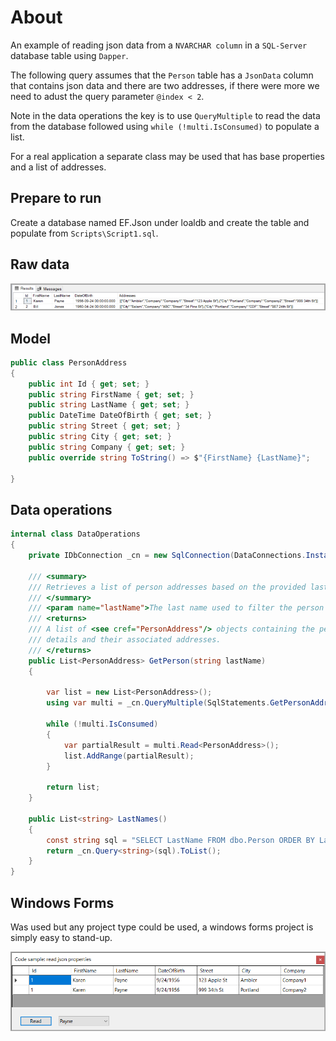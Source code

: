 # About

An example of reading json data from a `NVARCHAR column` in a `SQL-Server` database table using `Dapper`.

The following query assumes that the `Person` table has a `JsonData` column that contains json data and there are two addresses, if there were more we need to adust the query parameter `@index < 2`.

Note in the data operations the key is to use `QueryMultiple` to read the data from the database followed using `while (!multi.IsConsumed)` to populate a list.

For a real application a separate class may be used that has base properties and a list of addresses.

## Prepare to run

Create a database named EF.Json under loaldb and create the table and populate from `Scripts\Script1.sql`.

## Raw data

![Query](assets/query.png)


## Model

```csharp
public class PersonAddress
{
    public int Id { get; set; }
    public string FirstName { get; set; }
    public string LastName { get; set; }
    public DateTime DateOfBirth { get; set; }
    public string Street { get; set; }
    public string City { get; set; }
    public string Company { get; set; }
    public override string ToString() => $"{FirstName} {LastName}";

}
```

## Data operations

```csharp
internal class DataOperations
{
    private IDbConnection _cn = new SqlConnection(DataConnections.Instance.MainConnection);

    /// <summary>
    /// Retrieves a list of person addresses based on the provided last name.
    /// </summary>
    /// <param name="lastName">The last name used to filter the person addresses.</param>
    /// <returns>
    /// A list of <see cref="PersonAddress"/> objects containing the person's
    /// details and their associated addresses.
    /// </returns>
    public List<PersonAddress> GetPerson(string lastName)
    {

        var list = new List<PersonAddress>();
        using var multi = _cn.QueryMultiple(SqlStatements.GetPersonAddresses, new {LastName = lastName});

        while (!multi.IsConsumed)
        {
            var partialResult = multi.Read<PersonAddress>();
            list.AddRange(partialResult);
        }

        return list;
    }

    public List<string> LastNames()
    {
        const string sql = "SELECT LastName FROM dbo.Person ORDER BY LastName;";
        return _cn.Query<string>(sql).ToList();
    }
}
```

## Windows Forms

Was used but any project type could be used, a windows forms project is simply easy to stand-up.

![Screenshot](assets/screenshot.png)